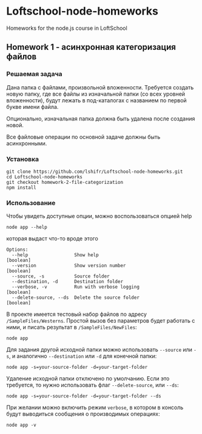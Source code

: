 # Loftschool-node-homeworks
Homeworks for the node.js course in LoftSchool

## Homework 1 - асинхронная категоризация файлов

### Решаемая задача

Дана папка с файлами, произвольной вложенности. Требуется создать новую папку, 
где все файлы из изначальной папки (со всех уровней вложенности), будут лежать
в под-каталогах с названием по первой букве имени файла.

Опционально, изначальная папка должна быть удалена после создания новой.

Все файловые операции по основной задаче должны быть асинхронными.

### Установка


    git clone https://github.com/lshifr/Loftschool-node-homeworks.git
    cd Loftschool-node-homeworks
    git checkout homework-2-file-categorization
    npm install
    
### Использование

Чтобы увидеть доступные опции, можно воспользоваться опцией help

    node app --help
    
которая выдаст что-то вроде этого    
    
    Options:
      --help                 Show help                                     [boolean]
      --version              Show version number                           [boolean]
      --source, -s           Source folder
      --destination, -d      Destination folder
      --verbose, -v          Run with verbose logging                      [boolean]
      --delete-source, --ds  Delete the source folder                      [boolean]
        
В проекте имеется тестовый набор файлов по адресу `/SampleFiles/Westerns`. 
Простой вызов без параметров будет работать с ними, и писать результат в
`/SampleFiles/NewFiles`:

    node app
    
Для задания другой исходной папки можно использовать `--source` или `-s`, 
и аналогично `--destination` или `-d` для конечной папки:

    node app -s=your-source-folder -d=your-target-folder 
    
Удаление исходной папки отключено по умолчанию. Если это требуется, то 
нужно использовать флаг `--delete-source`, или `--ds`:

    node app -s=your-source-folder -d=your-target-folder --ds
    
При желании можно включить режим `verbose`, в котором в консоль будут 
выводиться сообщения о производимых операциях:

    node app -v
    